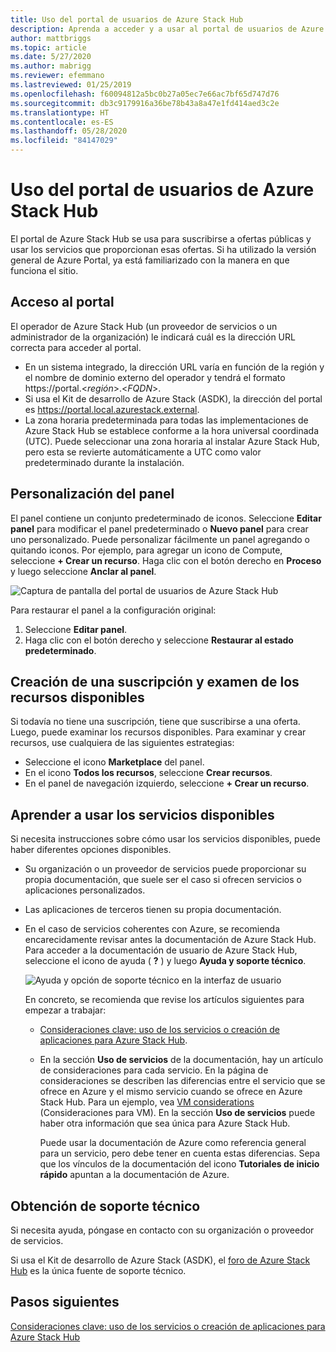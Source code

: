 ```yaml
---
title: Uso del portal de usuarios de Azure Stack Hub
description: Aprenda a acceder y a usar al portal de usuarios de Azure Stack Hub.
author: mattbriggs
ms.topic: article
ms.date: 5/27/2020
ms.author: mabrigg
ms.reviewer: efemmano
ms.lastreviewed: 01/25/2019
ms.openlocfilehash: f60094812a5bc0b27a05ec7e66ac7bf65d747d76
ms.sourcegitcommit: db3c9179916a36be78b43a8a47e1fd414aed3c2e
ms.translationtype: HT
ms.contentlocale: es-ES
ms.lasthandoff: 05/28/2020
ms.locfileid: "84147029"
---
```

# <a name="use-the-azure-stack-hub-user-portal"></a>Uso del portal de usuarios de Azure Stack Hub

El portal de Azure Stack Hub se usa para suscribirse a ofertas públicas y usar los servicios que proporcionan esas ofertas. Si ha utilizado la versión general de Azure Portal, ya está familiarizado con la manera en que funciona el sitio.

## <a name="access-the-portal"></a>Acceso al portal

El operador de Azure Stack Hub (un proveedor de servicios o un administrador de la organización) le indicará cuál es la dirección URL correcta para acceder al portal.

- En un sistema integrado, la dirección URL varía en función de la región y el nombre de dominio externo del operador y tendrá el formato https://portal.&lt;*región*&gt;.&lt;*FQDN*&gt;.
- Si usa el Kit de desarrollo de Azure Stack (ASDK), la dirección del portal es https://portal.local.azurestack.external.
- La zona horaria predeterminada para todas las implementaciones de Azure Stack Hub se establece conforme a la hora universal coordinada (UTC). Puede seleccionar una zona horaria al instalar Azure Stack Hub, pero esta se revierte automáticamente a UTC como valor predeterminado durante la instalación.

## <a name="customize-the-dashboard"></a>Personalización del panel

El panel contiene un conjunto predeterminado de iconos. Seleccione **Editar panel** para modificar el panel predeterminado o **Nuevo panel** para crear uno personalizado. Puede personalizar fácilmente un panel agregando o quitando iconos. Por ejemplo, para agregar un icono de Compute, seleccione **+ Crear un recurso**. Haga clic con el botón derecho en **Proceso** y luego seleccione **Anclar al panel**.

![Captura de pantalla del portal de usuarios de Azure Stack Hub](media/azure-stack-use-portal/userportal.png)

Para restaurar el panel a la configuración original:
1.  Seleccione **Editar panel**. 
2.  Haga clic con el botón derecho y seleccione **Restaurar al estado predeterminado**.

## <a name="create-subscription-and-browse-available-resources"></a>Creación de una suscripción y examen de los recursos disponibles

Si todavía no tiene una suscripción, tiene que suscribirse a una oferta. Luego, puede examinar los recursos disponibles. Para examinar y crear recursos, use cualquiera de las siguientes estrategias:

- Seleccione el icono **Marketplace** del panel.
- En el icono **Todos los recursos**, seleccione **Crear recursos**.
- En el panel de navegación izquierdo, seleccione **+ Crear un recurso**.

## <a name="learn-how-to-use-available-services"></a>Aprender a usar los servicios disponibles

Si necesita instrucciones sobre cómo usar los servicios disponibles, puede haber diferentes opciones disponibles.

- Su organización o un proveedor de servicios puede proporcionar su propia documentación, que suele ser el caso si ofrecen servicios o aplicaciones personalizados.
- Las aplicaciones de terceros tienen su propia documentación.
- En el caso de servicios coherentes con Azure, se recomienda encarecidamente revisar antes la documentación de Azure Stack Hub. Para acceder a la documentación de usuario de Azure Stack Hub, seleccione el icono de ayuda ( **?** ) y luego **Ayuda y soporte técnico**.

    ![Ayuda y opción de soporte técnico en la interfaz de usuario](media/azure-stack-use-portal/HelpAndSupport.png)

    En concreto, se recomienda que revise los artículos siguientes para empezar a trabajar:

    - [Consideraciones clave: uso de los servicios o creación de aplicaciones para Azure Stack Hub](azure-stack-considerations.md).
    - En la sección **Uso de servicios** de la documentación, hay un artículo de consideraciones para cada servicio. En la página de consideraciones se describen las diferencias entre el servicio que se ofrece en Azure y el mismo servicio cuando se ofrece en Azure Stack Hub. Para un ejemplo, vea [VM considerations](azure-stack-vm-considerations.md) (Consideraciones para VM). En la sección **Uso de servicios** puede haber otra información que sea única para Azure Stack Hub.

      Puede usar la documentación de Azure como referencia general para un servicio, pero debe tener en cuenta estas diferencias. Sepa que los vínculos de la documentación del icono **Tutoriales de inicio rápido** apuntan a la documentación de Azure.

## <a name="get-support"></a>Obtención de soporte técnico

Si necesita ayuda, póngase en contacto con su organización o proveedor de servicios.

Si usa el Kit de desarrollo de Azure Stack (ASDK), el [foro de Azure Stack Hub](https://social.msdn.microsoft.com/Forums/azure/home?forum=azurestack) es la única fuente de soporte técnico.

## <a name="next-steps"></a>Pasos siguientes

[Consideraciones clave: uso de los servicios o creación de aplicaciones para Azure Stack Hub](azure-stack-considerations.md)
